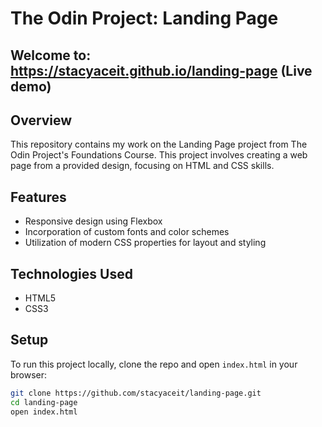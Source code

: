 # The Odin Project: Landing Page

## Welcome to: https://stacyaceit.github.io/landing-page (Live demo)

## Overview

This repository contains my work on the Landing Page project from The Odin Project's Foundations Course. This project involves creating a web page from a provided design, focusing on HTML and CSS skills.

## Features

- Responsive design using Flexbox
- Incorporation of custom fonts and color schemes
- Utilization of modern CSS properties for layout and styling

## Technologies Used

- HTML5
- CSS3

## Setup

To run this project locally, clone the repo and open `index.html` in your browser:

```bash
git clone https://github.com/stacyaceit/landing-page.git
cd landing-page
open index.html
```